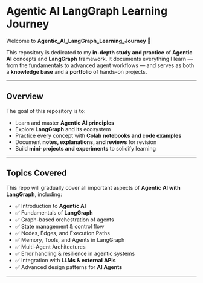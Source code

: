 # Agentic AI LangGraph Learning Journey

Welcome to **Agentic_AI_LangGraph_Learning_Journey** 🚀  

This repository is dedicated to my **in-depth study and practice** of **Agentic AI** concepts and **LangGraph** framework. It documents everything I learn — from the fundamentals to advanced agent workflows — and serves as both a **knowledge base** and a **portfolio** of hands-on projects.

---

##  Overview  

The goal of this repository is to:
- Learn and master **Agentic AI principles**  
- Explore **LangGraph** and its ecosystem  
- Practice every concept with **Colab notebooks and code examples**  
- Document **notes, explanations, and reviews** for revision  
- Build **mini-projects and experiments** to solidify learning  

---

##  Topics Covered  

This repo will gradually cover all important aspects of **Agentic AI with LangGraph**, including:

- ✅ Introduction to **Agentic AI**  
- ✅ Fundamentals of **LangGraph**  
- ✅ Graph-based orchestration of agents  
- ✅ State management & control flow  
- ✅ Nodes, Edges, and Execution Paths  
- ✅ Memory, Tools, and Agents in LangGraph  
- ✅ Multi-Agent Architectures  
- ✅ Error handling & resilience in agentic systems  
- ✅ Integration with **LLMs & external APIs**  
- ✅ Advanced design patterns for **AI Agents**  

---



